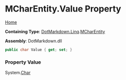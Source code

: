 # MCharEntity\.Value Property

[Home](../../../../README.md)

**Containing Type**: [DotMarkdown.Linq](../../README.md)\.[MCharEntity](../README.md)

**Assembly**: DotMarkdown\.dll

```csharp
public char Value { get; set; }
```

### Property Value

System\.[Char](https://docs.microsoft.com/en-us/dotnet/api/system.char)

